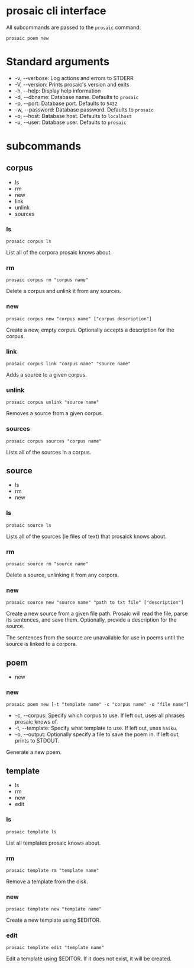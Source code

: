 # prosaic cli interface

All subcommands are passed to the `prosaic` command:

    prosaic poem new

# Standard arguments

* -v, --verbose: Log actions and errors to STDERR
* -V, --version: Prints prosaic's version and exits
* -h, --help: Display help information
* -d, --dbname: Database name. Defaults to `prosaic`
* -p, --port: Database port. Defaults to `5432`
* -w, --password: Database password. Defaults to `prosaic`
* -o, --host: Database host. Defaults to `localhost`
* -u, --user: Database user. Defaults to `prosaic`

# subcommands

## corpus

* ls
* rm
* new
* link
* unlink
* sources

### ls

    prosaic corpus ls

List all of the corpora prosaic knows about.

### rm

    prosaic corpus rm "corpus name"

Delete a corpus and unlink it from any sources.

### new

    prosaic corpus new "corpus name" ["corpus description"]

Create a new, empty corpus. Optionally accepts a description for the corpus.

### link

    prosaic corpus link "corpus name" "source name"

Adds a source to a given corpus.

### unlink

    prosaic corpus unlink "source name"

Removes a source from a given corpus.

### sources

    prosaic corpus sources "corpus name"

Lists all of the sources in a corpus.

## source

* ls
* rm
* new

### ls

    prosaic source ls

Lists all of the sources (ie files of text) that prosaick knows about.

### rm

    prosaic source rm "source name"

Delete a source, unlinking it from any corpora.

### new 

    prosaic source new "source name" "path to txt file" ["description"]

Create a new source from a given file path. Prosaic will read the file, parse
its sentences, and save them. Optionally, provide a description for the source.

The sentences from the source are unavailable for use in poems until the source
is linked to a corpora.

## poem

* new

### new

    prosaic poem new [-t "template name" -c "corpus name" -o "file name"]

* -c, --corpus: Specify which corpus to use. If left out, uses all phrases prosaic knows of.
* -t, --template: Specify what template to use. If left out, uses `haiku`.
* -o, --output: Optionally specify a file to save the poem in. If left out, prints to STDOUT. 

Generate a new poem.

## template

* ls
* rm
* new
* edit

### ls

    prosaic template ls

List all templates prosaic knows about.

### rm

    prosaic template rm "template name"

Remove a template from the disk.

### new 

    prosaic template new "template name"

Create a new template using $EDITOR.

### edit

    prosaic template edit "template name"
 
Edit a template using $EDITOR. If it does not exist, it will be created.

